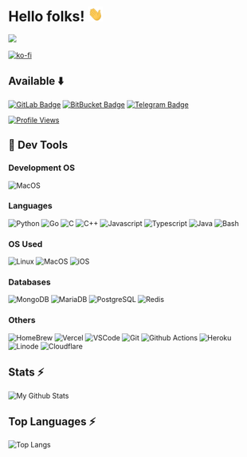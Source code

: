 # Hello folks! <img src="https://raw.githubusercontent.com/Divkix/Divkix/main/wave.gif" width="30px">

[![](https://img.shields.io/static/v1?label=Sponsor&message=%E2%9D%A4&logo=GitHub&color=%23fe8e86)](https://github.com/sponsors/divkix)

[![ko-fi](https://ko-fi.com/img/githubbutton_sm.svg)](https://ko-fi.com/I2I14WXLG)

## Available :arrow_down:
[![GitLab Badge](https://img.shields.io/badge/-GitLab-FCA121?style=flat-square&logo=GitLab&logoColor=white&link=https://www.gitlab.com/Divkix/)](https://www.gitlab.com/Divkix/)
[![BitBucket Badge](https://img.shields.io/badge/-Bitbucket-1E90FF?style=flat-square&logo=BitBucket&logoColor=white&link=https://www.bitbucket.org/Divkix/)](https://www.bitbucket.org/Divkix/)
[![Telegram Badge](https://img.shields.io/badge/-Telegram-0088CC?style=flat-square&logo=Telegram&logoColor=white&link=https://t.me/DivideProjects)](https://t.me/DivideProjects)

[![Profile Views](https://hits.seeyoufarm.com/api/count/incr/badge.svg?url=https://github.com/Divkix/&title=Profile%20Visits&edge_flat=true)](https://github.com/Divkix)


## :wrench: Dev Tools

### Development OS
![MacOS](https://img.shields.io/badge/-MacOS-black?style=flat-square&logo=apple&logoColor=white)

### Languages
![Python](https://img.shields.io/badge/-Python-3776AB?style=flat-square&logo=python&logoColor=white)
![Go](https://img.shields.io/badge/-GoLang-3776AB?style=flat-square&logo=go&logoColor=white)
![C](https://img.shields.io/badge/-c-3776AB?style=flat-square&logo=c&logoColor=white)
![C++](https://img.shields.io/badge/-C++-3776AB?style=flat-square&logo=c%2B%2B&logoColor=white)
![Javascript](https://img.shields.io/badge/-Javascript-1E90FF?style=flat-square&logo=javascript)
![Typescript](https://img.shields.io/badge/-Typescript-white?style=flat-square&logo=typescript)
![Java](https://img.shields.io/badge/-Java-orange?style=flat-square&logo=java)
![Bash](https://img.shields.io/badge/-Bash-1f425f.svg?style=flat-square&logo=)

### OS Used
![Linux](https://img.shields.io/badge/-Linux-black?style=flat-square&logo=Linux&logoColor=white)
![MacOS](https://img.shields.io/badge/-MacOS-black?style=flat-square&logo=apple)
![iOS](https://img.shields.io/badge/-iOS-black?style=flat-square&logo=apple)

### Databases
![MongoDB](https://img.shields.io/badge/-MongoDB-003B57?style=flat-square&logo=MongoDB&logoColor=white)
![MariaDB](https://img.shields.io/badge/-MariaDB-003545?style=flat-square&logo=MariaDB)
![PostgreSQL](https://img.shields.io/badge/-PostgreSQL-025E8C?style=flat-square&logo=PostgreSQL)
![Redis](https://img.shields.io/badge/-Redis-black?style=flat-square&logo=Redis)

### Others
![HomeBrew](https://img.shields.io/badge/-Homebrew-grey?style=flat-square&logo=homebrew)
![Vercel](https://img.shields.io/badge/-Vercel-000000?style=flat-square&logo=Vercel&logoColor=white)
![VSCode](https://img.shields.io/badge/VS_Code-0078D4?style=flat-square&logo=visual%20studio%20code&logoColor=white)
![Git](https://img.shields.io/badge/-Git-F05032?style=flat-square&logo=Git&logoColor=white)
![Github Actions](https://img.shields.io/badge/-Github_Actions-4F4A49?style=flat-square&logo=github-actions&logoColor=white)
![Heroku](https://img.shields.io/badge/-Heroku-6762A6?style=flat-square&logo=heroku&logoColor=white)
![Linode](https://img.shields.io/badge/-Linode-grey?style=flat-square&logo=linode)
![Cloudflare](https://img.shields.io/badge/-Cloudflare-grey?style=flat-square&logo=cloudflare)


## Stats ⚡️
![My Github Stats](https://github-readme-stats.vercel.app/api?username=Divkix&count_private=true&show_icons=true&count_private=true&hide_title=true&include_all_commits=true&layout=compact&theme=radical)

## Top Languages ⚡️
![Top Langs](https://github-readme-stats.vercel.app/api/top-langs/?username=Divkix&langs_count=10&layout=compact&theme=radical)
